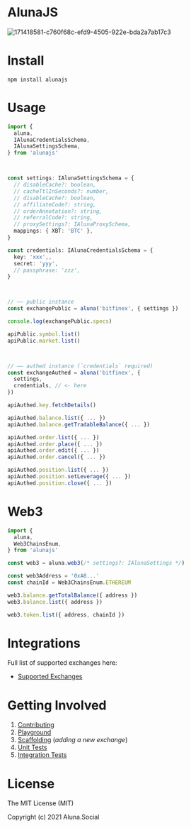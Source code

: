 # AlunaJS

![171418581-c760f68c-efd9-4505-922e-bda2a7ab17c3](https://user-images.githubusercontent.com/26660/171419028-0bed5667-0d5e-4d31-bb8d-b994c601e484.jpg)


# Install

```
npm install alunajs
```

# Usage

```ts
import {
  aluna,
  IAlunaCredentialsSchema,
  IAlunaSettingsSchema,
} from 'alunajs'



const settings: IAlunaSettingsSchema = {
  // disableCache?: boolean,
  // cacheTtlInSeconds?: number,
  // disableCache?: boolean,
  // affiliateCode?: string,
  // orderAnnotation?: string,
  // referralCode?: string,
  // proxySettings?: IAlunaProxySchema,
  mappings: { XBT: 'BTC' },
}

const credentials: IAlunaCredentialsSchema = {
  key: 'xxx',,
  secret: 'yyy',
  // passphrase: 'zzz',
}



// —— public instance
const exchangePublic = aluna('bitfinex', { settings })

console.log(exchangePublic.specs)

apiPublic.symbol.list()
apiPublic.market.list()



// —— authed instance (`credentials` required)
const exchangeAuthed = aluna('bitfinex', {
  settings,
  credentials, // <- here
})

apiAuthed.key.fetchDetails()

apiAuthed.balance.list({ ... })
apiAuthed.balance.getTradableBalance({ ... })

apiAuthed.order.list({ ... })
apiAuthed.order.place({ ... })
apiAuthed.order.edit({ ... })
apiAuthed.order.cancel({ ... })

apiAuthed.position.list({ ... })
apiAuthed.position.setLeverage({ ... })
apiAuthed.position.close({ ... })

```

# Web3

```ts
import {
  aluna,
  Web3ChainsEnum,
} from 'alunajs'

const web3 = aluna.web3(/* settings?: IAlunaSettings */)

const web3Address = '0xA8...'
const chainId = Web3ChainsEnum.ETHEREUM

web3.balance.getTotalBalance({ address })
web3.balance.list({ address })

web3.token.list({ address, chainId })
```


# Integrations

Full list of supported exchanges here:
 - [Supported Exchanges](docs/exchanges-table.md)


# Getting Involved

 1. [Contributing](docs/contributing.md)
 1. [Playground](.playground)
 1. [Scaffolding](.scaffolding) (_adding a new exchange_)
 1. [Unit Tests](test)
 1. [Integration Tests](test/e2e)


# License

The MIT License (MIT)

Copyright (c) 2021 Aluna.Social

